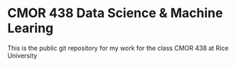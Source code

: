 # CMOR 438 Data Science & Machine Learing

This is the public git repository for my work for the class CMOR 438 at Rice University
